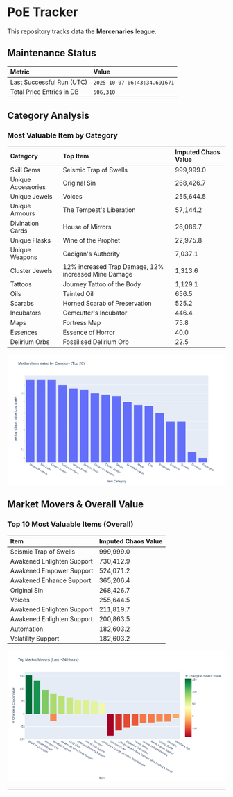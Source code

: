 # PoE Tracker

This repository tracks data the **Mercenaries** league.

## Maintenance Status

<!-- START_MAINTENANCE -->
| Metric | Value |
|:---|:---|
| Last Successful Run (UTC) | `2025-10-07 06:43:34.691671` |
| Total Price Entries in DB | `506,310` |

<!-- END_MAINTENANCE -->

## Category Analysis

<!-- START_CATEGORY_ANALYSIS -->
### Most Valuable Item by Category
| Category | Top Item | Imputed Chaos Value |
| :--- | :--- | :--- |
| Skill Gems | Seismic Trap of Swells | 999,999.0 |
| Unique Accessories | Original Sin | 268,426.7 |
| Unique Jewels | Voices | 255,644.5 |
| Unique Armours | The Tempest's Liberation | 57,144.2 |
| Divination Cards | House of Mirrors | 26,086.7 |
| Unique Flasks | Wine of the Prophet | 22,975.8 |
| Unique Weapons | Cadigan's Authority | 7,037.1 |
| Cluster Jewels | 12% increased Trap Damage, 12% increased Mine Damage | 1,313.6 |
| Tattoos | Journey Tattoo of the Body | 1,129.1 |
| Oils | Tainted Oil | 656.5 |
| Scarabs | Horned Scarab of Preservation | 525.2 |
| Incubators | Gemcutter's Incubator | 446.4 |
| Maps | Fortress Map | 75.8 |
| Essences | Essence of Horror | 40.0 |
| Delirium Orbs | Fossilised Delirium Orb | 22.5 |


![Category Analysis Chart](charts/category_analysis.png)
<!-- END_CATEGORY_ANALYSIS -->

## Market Movers & Overall Value

<!-- START_ANALYSIS -->
### Top 10 Most Valuable Items (Overall)
| Item | Imputed Chaos Value |
| :--- | :--- |
| Seismic Trap of Swells | 999,999.0 |
| Awakened Enlighten Support | 730,412.9 |
| Awakened Empower Support | 524,071.2 |
| Awakened Enhance Support | 365,206.4 |
| Original Sin | 268,426.7 |
| Voices | 255,644.5 |
| Awakened Enlighten Support | 211,819.7 |
| Awakened Enlighten Support | 200,863.5 |
| Automation | 182,603.2 |
| Volatility Support | 182,603.2 |


![Market Movers Chart](charts/market_movers.png)
<!-- END_ANALYSIS -->

---
